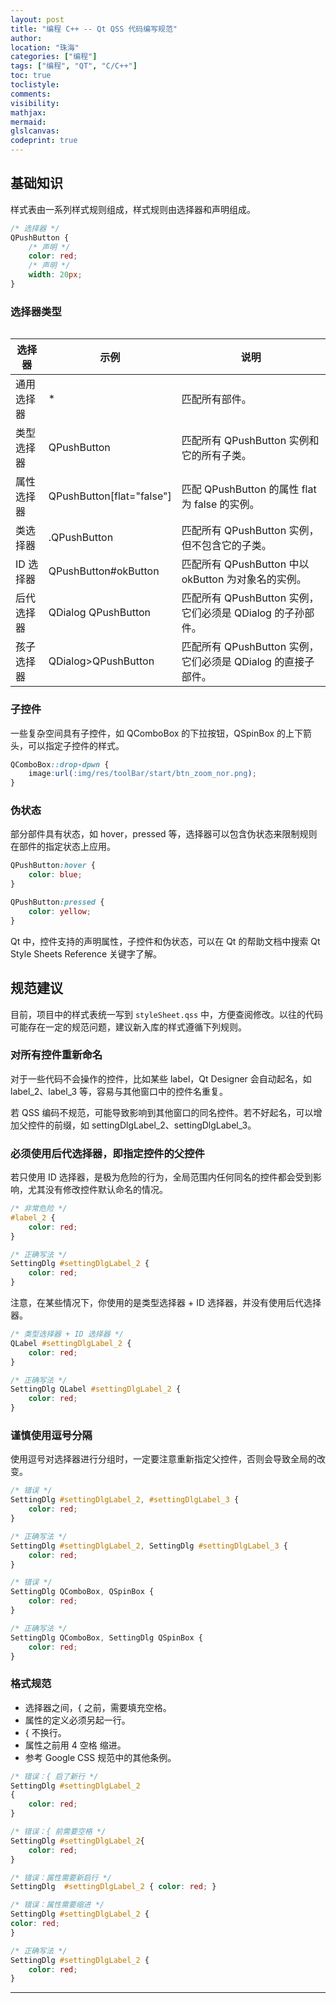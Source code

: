 ```yaml
---
layout: post
title: "编程 C++ -- Qt QSS 代码编写规范"
author:
location: "珠海"
categories: ["编程"]
tags: ["编程", "QT", "C/C++"]
toc: true
toclistyle:
comments:
visibility:
mathjax:
mermaid:
glslcanvas:
codeprint: true
---
```



## 基础知识

样式表由一系列样式规则组成，样式规则由选择器和声明组成。

```css
/* 选择器 */
QPushButton {
    /* 声明 */
    color: red;
    /* 声明 */
    width: 20px;
}
```


### 选择器类型

<table class="tablestyle" ntablew="1:2:3"></table>

| 选择器 | 示例 | 说明 |
| ---- | ---- | ---- |
| 通用选择器 | \* | 匹配所有部件。 |
| 类型选择器 | QPushButton | 匹配所有 QPushButton 实例和它的所有子类。 |
| 属性选择器 | QPushButton\[flat="false"\] | 匹配 QPushButton 的属性 flat 为 false 的实例。 |
| 类选择器 | .QPushButton | 匹配所有 QPushButton 实例，但不包含它的子类。 |
| ID 选择器 | QPushButton#okButton | 匹配所有 QPushButton 中以 okButton 为对象名的实例。 |
| 后代选择器 | QDialog QPushButton | 匹配所有 QPushButton 实例，它们必须是 QDialog 的子孙部件。 |
| 孩子选择器 | QDialog>QPushButton | 匹配所有 QPushButton 实例，它们必须是 QDialog 的直接子部件。 |


### 子控件

一些复杂空间具有子控件，如 QComboBox 的下拉按钮，QSpinBox 的上下箭头，可以指定子控件的样式。

```css
QComboBox::drop-dpwn {
    image:url(:img/res/toolBar/start/btn_zoom_nor.png);
}
```


### 伪状态

部分部件具有状态，如 hover，pressed 等，选择器可以包含伪状态来限制规则在部件的指定状态上应用。

```css
QPushButton:hover {
    color: blue;
}

QPushButton:pressed {
    color: yellow;
}
```

Qt 中，控件支持的声明属性，子控件和伪状态，可以在 Qt 的帮助文档中搜索 Qt Style Sheets Reference 关键字了解。


## 规范建议

目前，项目中的样式表统一写到 `styleSheet.qss` 中，方便查阅修改。以往的代码可能存在一定的规范问题，建议新入库的样式遵循下列规则。


### 对所有控件重新命名

对于一些代码不会操作的控件，比如某些 label，Qt Designer 会自动起名，如 label_2、label_3 等，容易与其他窗口中的控件名重复。

若 QSS 编码不规范，可能导致影响到其他窗口的同名控件。若不好起名，可以增加父控件的前缀，如 settingDlgLabel_2、settingDlgLabel_3。


### 必须使用后代选择器，即指定控件的父控件

若只使用 ID 选择器，是极为危险的行为，全局范围内任何同名的控件都会受到影响，尤其没有修改控件默认命名的情况。

```css
/* 非常危险 */
#label_2 {
    color: red;
}

/* 正确写法 */
SettingDlg #settingDlgLabel_2 {
    color: red;
}
```

注意，在某些情况下，你使用的是类型选择器 + ID 选择器，并没有使用后代选择器。

```css
/* 类型选择器 + ID 选择器 */
QLabel #settingDlgLabel_2 {
    color: red;
}

/* 正确写法 */
SettingDlg QLabel #settingDlgLabel_2 {
    color: red;
}
```


### 谨慎使用逗号分隔

使用逗号对选择器进行分组时，一定要注意重新指定父控件，否则会导致全局的改变。

```css
/* 错误 */
SettingDlg #settingDlgLabel_2, #settingDlgLabel_3 {
    color: red;
}

/* 正确写法 */
SettingDlg #settingDlgLabel_2, SettingDlg #settingDlgLabel_3 {
    color: red;
}

/* 错误 */
SettingDlg QComboBox, QSpinBox {
    color: red;
}

/* 正确写法 */
SettingDlg QComboBox, SettingDlg QSpinBox {
    color: red;
}
```


### 格式规范

* 选择器之间，\{ 之前，需要填充空格。
* 属性的定义必须另起一行。
* \{ 不换行。
* 属性之前用 4 空格 缩进。
* 参考 Google CSS 规范中的其他条例。

```css
/* 错误：{ 启了新行 */
SettingDlg #settingDlgLabel_2
{
    color: red;
}

/* 错误：{ 前需要空格 */
SettingDlg #settingDlgLabel_2{
    color: red;
}

/* 错误：属性需要新启行 */
SettingDlg  #settingDlgLabel_2 { color: red; }

/* 错误：属性需要缩进 */
SettingDlg #settingDlgLabel_2 {
color: red;
}

/* 正确写法 */
SettingDlg #settingDlgLabel_2 {
    color: red;
}
```



<hr class='reviewline'/>
<p class='reviewtip'><script type='text/javascript' src='{% include relref.html url="/assets/reviewjs/blogs/2021-08-09-qt-qss.md.js" %}'></script></p>
